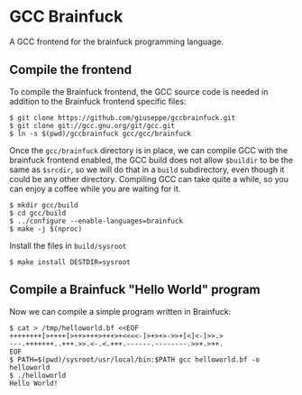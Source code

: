 # GCC Brainfuck

A GCC frontend for the brainfuck programming language.

## Compile the frontend

To compile the Brainfuck frontend, the GCC source code is needed in
addition to the Brainfuck frontend specific files:

```
$ git clone https://github.com/giuseppe/gccbrainfuck.git
$ git clone git://gcc.gnu.org/git/gcc.git
$ ln -s $(pwd)/gccbrainfuck gcc/gcc/brainfuck
```

Once the `gcc/brainfuck` directory is in place, we can compile GCC with
the brainfuck frontend enabled, the GCC build does not allow
`$buildir` to be the same as `$srcdir`, so we will do that in a
`build` subdirectory, even though it could be any other directory.
Compiling GCC can take quite a while, so you can enjoy a coffee while
you are waiting for it.

```
$ mkdir gcc/build
$ cd gcc/build
$ ../configure --enable-languages=brainfuck
$ make -j $(nproc)
```

Install the files in `build/sysroot`
```
$ make install DESTDIR=sysroot
```

## Compile a Brainfuck "Hello World" program

Now we can compile a simple program written in Brainfuck:
```
$ cat > /tmp/helloworld.bf <<EOF
++++++++[>++++[>++>+++>+++>+<<<<-]>+>+>->>+[<]<-]>>.>
---.+++++++..+++.>>.<-.<.+++.------.--------.>>+.>++.
EOF
$ PATH=$(pwd)/sysroot/usr/local/bin:$PATH gcc helloworld.bf -o helloworld
$ ./helloworld
Hello World!
```
